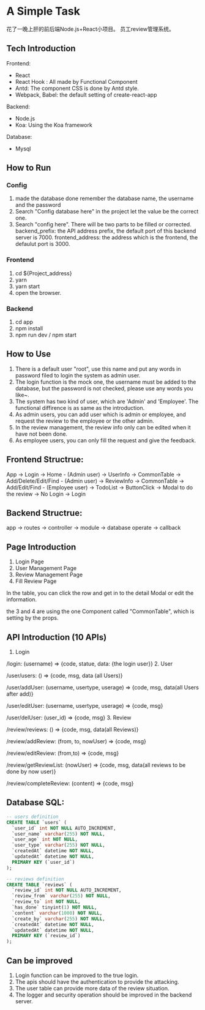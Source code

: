 # A Simple Task

花了一晚上肝的前后端Node.js+React小项目。
员工review管理系统。

## Tech Introduction
Frontend: 
* React
* React Hook : All made by Functional Component 
* Antd: The component CSS is done by Antd style.
* Webpack, Babel: the default setting of create-react-app

Backend:
* Node.js
* Koa: Using the Koa framework 

Database:
* Mysql

## How to Run
### Config
1. made the database done
    remember the database name, the username and the password
2. Search "Config database here" in the project
    let the value be the correct one.
3. Search "config here". There will be two parts to be filled or corrected.
   backend_prefix:   the API address prefix, the default port of this backend server is 7000.
   frontend_address: the address which is the frontend, the defaulut port is 3000.
### Frontend
1. cd ${Project_address}
2. yarn 
3. yarn start
4. open the browser.

### Backend
1. cd app
2. npm install
3. npm run dev  / npm start

## How to Use 
1. There is a default user "root", use this name and put any words in password filed to login the system as admin user.
2. The login function is the mock one, the username must be added to the database, but the password is not checked, please use any words you like~.
3. The system has two kind of user, which are 'Admin' and 'Employee'. The functional diffirence is as same as the introduction.
4. As admin users, you can add user which is admin or employee, and request the review to the employee or the other admin.
5. In the review management, the review info only can be edited when it have not been done.
6. As employee users, you can only fill the request and give the feedback.


## Frontend Structrue:
App -> Login -> Home  - (Admin user) -> UserInfo     -> CommonTable  ->  Add/Delete/Edit/Find
                      - (Admin user) -> ReviewInfo   -> CommonTable  ->  Add/Edit/Find
                      - (Employee user) -> TodoList  -> ButtonClick  ->  Modal to do the review
    -> No Login -> Login 

## Backend Structrue:
app -> routes -> controller -> module -> database operate -> callback

## Page Introduction
1. Login Page
2. User Management Page
3. Review Management Page
4. Fill Review Page

In the table, you can click the row and get in to the detail Modal or edit the information.

the 3 and 4 are using the one Component called "CommonTable", which is setting by the props.

## API Introduction (10 APIs)
1. Login

/login: (username) => {code, statue, data: {the login user}}
2. User 

/user/users: () => {code, msg, data (all Users)}

/user/addUser: (username, usertype, userage) => {code, msg, data(all Users after add)}

/user/editUser: (username, usertype, userage) => {code, msg}

/user/delUser: (user_id) => {code, msg}
3. Review

/review/reviews: () => {code, msg, data(all Reviews)}

/review/addReview: (from, to, nowUser) => {code, msg}

/review/editReview: (from,to) => {code, msg}

/review/getReviewList: (nowUser) => {code, msg, data(all reviews to be done by now user)}

/review/completeReview: (content) => {code, msg}

## Database SQL:
```sql
-- users definition
CREATE TABLE `users` (
  `user_id` int NOT NULL AUTO_INCREMENT,
  `user_name` varchar(255) NOT NULL,
  `user_age` int NOT NULL,
  `user_type` varchar(255) NOT NULL,
  `createdAt` datetime NOT NULL,
  `updatedAt` datetime NOT NULL,
  PRIMARY KEY (`user_id`)
);

-- reviews definition
CREATE TABLE `reviews` (
  `review_id` int NOT NULL AUTO_INCREMENT,
  `review_from` varchar(255) NOT NULL,
  `review_to` int NOT NULL,
  `has_done` tinyint(1) NOT NULL,
  `content` varchar(1000) NOT NULL,
  `create_by` varchar(255) NOT NULL,
  `createdAt` datetime NOT NULL,
  `updatedAt` datetime NOT NULL,
  PRIMARY KEY (`review_id`)
);
```

## Can be improved
1. Login function can be improved to the true login.
2. The apis should have the authentication to provide the attacking.
3. The user table can provide more data of the review situation.
4. The logger and security operation should be improved in the backend server.
   






